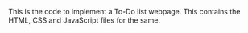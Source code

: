 This is the code to implement a To-Do list webpage.
This contains the HTML, CSS and JavaScript files for the same.
